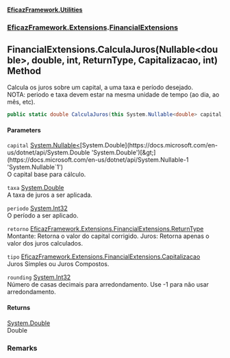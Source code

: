 #### [EficazFramework.Utilities](EficazFramework_Utilities.md 'EficazFramework.Utilities')
### [EficazFramework.Extensions](EficazFramework_Utilities.md#EficazFramework_Extensions 'EficazFramework.Extensions').[FinancialExtensions](FinancialExtensions.md 'EficazFramework.Extensions.FinancialExtensions')
## FinancialExtensions.CalculaJuros(Nullable&lt;double&gt;, double, int, ReturnType, Capitalizacao, int) Method
Calcula os juros sobre um capital, a uma taxa e período desejado.  
NOTA: periodo e taxa devem estar na mesma unidade de tempo (ao dia, ao mês, etc).  
```csharp
public static double CalculaJuros(this System.Nullable<double> capital, double taxa, int periodo, EficazFramework.Extensions.FinancialExtensions.ReturnType retorno=EficazFramework.Extensions.FinancialExtensions.ReturnType.Montante, EficazFramework.Extensions.FinancialExtensions.Capitalizacao tipo=EficazFramework.Extensions.FinancialExtensions.Capitalizacao.JurosSimples, int rounding=-1);
```
#### Parameters
<a name='EficazFramework_Extensions_FinancialExtensions_CalculaJuros(System_Nullable_double__double_int_EficazFramework_Extensions_FinancialExtensions_ReturnType_EficazFramework_Extensions_FinancialExtensions_Capitalizacao_int)_capital'></a>
`capital` [System.Nullable&lt;](https://docs.microsoft.com/en-us/dotnet/api/System.Nullable-1 'System.Nullable`1')[System.Double](https://docs.microsoft.com/en-us/dotnet/api/System.Double 'System.Double')[&gt;](https://docs.microsoft.com/en-us/dotnet/api/System.Nullable-1 'System.Nullable`1')  
O capital base para cálculo.
  
<a name='EficazFramework_Extensions_FinancialExtensions_CalculaJuros(System_Nullable_double__double_int_EficazFramework_Extensions_FinancialExtensions_ReturnType_EficazFramework_Extensions_FinancialExtensions_Capitalizacao_int)_taxa'></a>
`taxa` [System.Double](https://docs.microsoft.com/en-us/dotnet/api/System.Double 'System.Double')  
A taxa de juros a ser aplicada.
  
<a name='EficazFramework_Extensions_FinancialExtensions_CalculaJuros(System_Nullable_double__double_int_EficazFramework_Extensions_FinancialExtensions_ReturnType_EficazFramework_Extensions_FinancialExtensions_Capitalizacao_int)_periodo'></a>
`periodo` [System.Int32](https://docs.microsoft.com/en-us/dotnet/api/System.Int32 'System.Int32')  
O período a ser aplicado.
  
<a name='EficazFramework_Extensions_FinancialExtensions_CalculaJuros(System_Nullable_double__double_int_EficazFramework_Extensions_FinancialExtensions_ReturnType_EficazFramework_Extensions_FinancialExtensions_Capitalizacao_int)_retorno'></a>
`retorno` [EficazFramework.Extensions.FinancialExtensions.ReturnType](https://docs.microsoft.com/en-us/dotnet/api/EficazFramework.Extensions.FinancialExtensions.ReturnType 'EficazFramework.Extensions.FinancialExtensions.ReturnType')  
Montante: Retorna o valor do capital corrigido. Juros: Retorna apenas o valor dos juros calculados.
  
<a name='EficazFramework_Extensions_FinancialExtensions_CalculaJuros(System_Nullable_double__double_int_EficazFramework_Extensions_FinancialExtensions_ReturnType_EficazFramework_Extensions_FinancialExtensions_Capitalizacao_int)_tipo'></a>
`tipo` [EficazFramework.Extensions.FinancialExtensions.Capitalizacao](https://docs.microsoft.com/en-us/dotnet/api/EficazFramework.Extensions.FinancialExtensions.Capitalizacao 'EficazFramework.Extensions.FinancialExtensions.Capitalizacao')  
Juros Simples ou Juros Compostos.
  
<a name='EficazFramework_Extensions_FinancialExtensions_CalculaJuros(System_Nullable_double__double_int_EficazFramework_Extensions_FinancialExtensions_ReturnType_EficazFramework_Extensions_FinancialExtensions_Capitalizacao_int)_rounding'></a>
`rounding` [System.Int32](https://docs.microsoft.com/en-us/dotnet/api/System.Int32 'System.Int32')  
Número de casas decimais para arredondamento. Use -1 para não usar arredondamento.
  
#### Returns
[System.Double](https://docs.microsoft.com/en-us/dotnet/api/System.Double 'System.Double')  
Double
### Remarks
